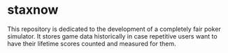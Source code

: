 # staxnow
This repository is dedicated to the development of a completely fair poker simulator. It stores game data historically in case repetitive users want to have their lifetime scores counted and measured for them.
